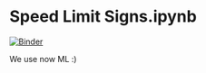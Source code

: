 # Speed Limit Signs.ipynb
[![Binder](https://mybinder.org/badge_logo.svg)](https://mybinder.org/v2/gh/Sharkbyteprojects/IRIS-ML_and_Deep-Learning/master?filepath=pic%2FSpeed%20Limit%20Signs.ipynb)

We use now ML :)